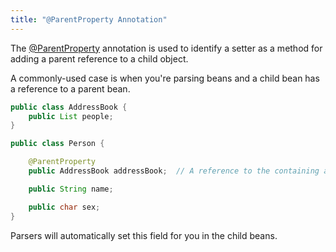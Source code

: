 ```yaml
---
title: "@ParentProperty Annotation"
---
```


The [@ParentProperty](API_DOCS/org/apache/juneau/annotation/ParentProperty.html) annotation is used to identify a
setter as a method for adding a parent reference to a child object.

A commonly-used case is when you're parsing beans and a child bean has a reference to a parent bean.

```java
public class AddressBook {
    public List people;
}

public class Person {

    @ParentProperty
    public AddressBook addressBook;  // A reference to the containing address book.

    public String name;

    public char sex;
}
```

Parsers will automatically set this field for you in the child beans.
